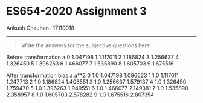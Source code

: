 # ES654-2020 Assignment 3

Ankush Chauhan- 17110018

------

> Write the answers for the subjective questions here

Before transformation
            a
0  1.047198
1  1.117011
2  1.186824
3  1.256637
4  1.326450
5  1.396263
6  1.466077
7  1.535890
8  1.605703
9  1.675516

After transformation
    bias     a        a**2
0  1.0  1.047198  1.096623
1  1.0  1.117011  1.247713
2  1.0  1.186824  1.408551
3  1.0  1.256637  1.579137
4  1.0  1.326450  1.759470
5  1.0  1.396263  1.949551
6  1.0  1.466077  2.149381
7  1.0  1.535890  2.358957
8  1.0  1.605703  2.578282
9  1.0  1.675516  2.807354